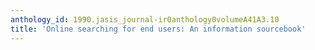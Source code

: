 ```yaml
---
anthology_id: 1990.jasis_journal-ir0anthology0volumeA41A3.10
title: 'Online searching for end users: An information sourcebook'
---
```

